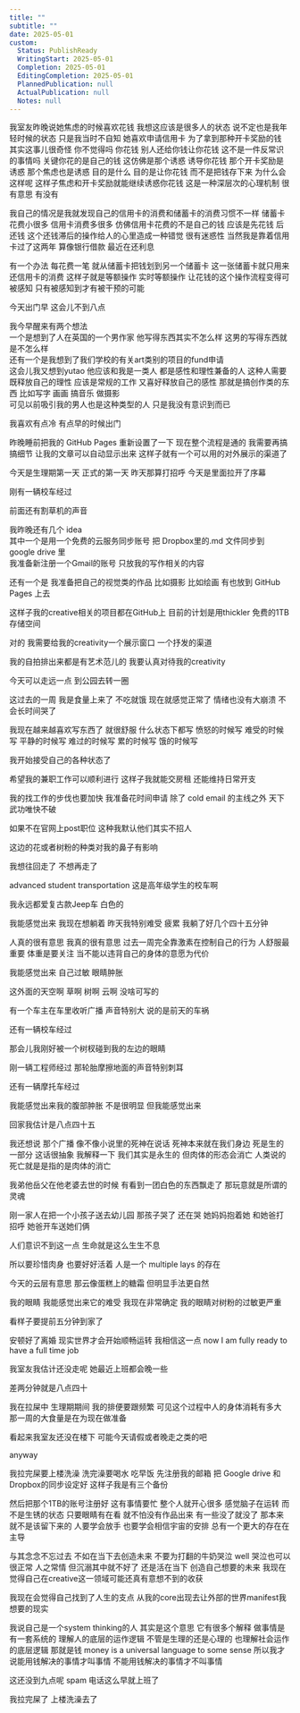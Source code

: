 ```yaml
---
title: ""
subtitle: ""
date: 2025-05-01
custom:
  Status: PublishReady
  WritingStart: 2025-05-01
  Completion: 2025-05-01
  EditingCompletion: 2025-05-01
  PlannedPublication: null
  ActualPublication: null
  Notes: null
---  
```

  
我室友昨晚说她焦虑的时候喜欢花钱 我想这应该是很多人的状态 说不定也是我年轻时候的状态 只是我当时不自知 她喜欢申请信用卡 为了拿到那种开卡奖励的钱 其实这事儿很奇怪 你不觉得吗 你花钱 别人还给你钱让你花钱 这不是一件反常识的事情吗 关键你花的是自己的钱 这仿佛是那个诱惑 诱导你花钱 那个开卡奖励是诱惑 那个焦虑也是诱惑 目的是什么 目的是让你花钱 而不是把钱存下来 为什么会这样呢 这样子焦虑和开卡奖励就能继续诱惑你花钱 这是一种深层次的心理机制 很有意思 有没有  
  
我自己的情况是我就发现自己的信用卡的消费和储蓄卡的消费习惯不一样 储蓄卡花费小很多 信用卡消费多很多 仿佛信用卡花费的不是自己的钱 应该是先花钱 后还钱 这个还钱滞后的操作给人的心里造成一种错觉 很有迷惑性 当然我是靠着信用卡过了这两年 算像银行借款 最近在还利息  
  
有一个办法 每花费一笔 就从储蓄卡把钱划到另一个储蓄卡 这一张储蓄卡就只用来还信用卡的消费 这样子就是等额操作 实时等额操作 让花钱的这个操作流程变得可被感知 只有被感知到才有被干预的可能  
  
今天出门早 这会儿不到八点  
  
我今早醒来有两个想法  
一个是想到了人在英国的一个男作家 他写得东西其实不怎么样 这男的写得东西就是不怎么样  
还有一个是我想到了我们学校的有关art类别的项目的fund申请  
这会儿我又想到yutao 他应该和我是一类人 都是感性和理性兼备的人 这种人需要既释放自己的理性 应该是常规的工作 又喜好释放自己的感性 那就是搞创作类的东西 比如写字 画画 搞音乐 做摄影  
可见以前吸引我的男人也是这种类型的人 只是我没有意识到而已  
  
我喜欢有点冷 有点早的时候出门  
  
昨晚睡前把我的 GitHub Pages 重新设置了一下 现在整个流程是通的 我需要再搞搞细节 让我的文章可以自动显示出来 这样子就有一个可以用的对外展示的渠道了  
  
今天是生理期第一天 正式的第一天 昨天那算打招呼 今天是里面拉开了序幕  
  
刚有一辆校车经过  
  
前面还有割草机的声音  
  
我昨晚还有几个 idea  
其中一个是用一个免费的云服务同步账号 把 Dropbox里的.md 文件同步到 google drive 里  
我准备新注册一个Gmail的账号 只放我的写作相关的内容  
  
还有一个是 我准备把自己的视觉类的作品 比如摄影 比如绘画 有也放到 GitHub Pages 上去  
  
这样子我的creative相关的项目都在GitHub上 目前的计划是用thickler 免费的1TB存储空间  
  
对的 我需要给我的creativity一个展示窗口 一个抒发的渠道  
  
我的自拍排出来都是有艺术范儿的 我要认真对待我的creativity  
  
今天可以走远一点 到公园去转一圈  
  
这过去的一周 我是食量上来了 不吃就饿 现在就感觉正常了 情绪也没有大崩溃 不会长时间哭了  
  
我现在越来越喜欢写东西了 就很舒服 什么状态下都写 愤怒的时候写 难受的时候写 平静的时候写 难过的时候写 累的时候写 饿的时候写  
  
我开始接受自己的各种状态了  
  
希望我的兼职工作可以顺利进行 这样子我就能交房租 还能维持日常开支  
  
我的找工作的步伐也要加快 我准备花时间申请 除了 cold email 的主线之外 天下武功唯快不破  
  
如果不在官网上post职位 这种我默认他们其实不招人  
  
这边的花或者树粉的种类对我的鼻子有影响  
  
我想往回走了 不想再走了  
  
advanced student transportation 这是高年级学生的校车啊  
  
我永远都爱复古款Jeep车 白色的  
  
我能感觉出来 我现在想躺着 昨天我特别难受 疲累 我躺了好几个四十五分钟  
  
人真的很有意思 我真的很有意思 过去一周完全靠激素在控制自己的行为 人舒服最重要 体重是要关注 当不能以违背自己的身体的意愿为代价  
  
我能感觉出来 自己过敏 眼睛肿胀  
  
这外面的天空啊 草啊 树啊 云啊 没啥可写的  
  
有一个车主在车里收听广播 声音特别大 说的是前天的车祸  
  
还有一辆校车经过  
  
那会儿我刚好被一个树杈碰到我的左边的眼睛  
  
刚一辆工程师经过 那轮胎摩擦地面的声音特别刺耳  
  
还有一辆摩托车经过  
  
我能感觉出来我的腹部肿胀 不是很明显 但我能感觉出来  
  
回家我估计是八点四十五  
  
我还想说 那个广播 像不像小说里的死神在说话 死神本来就在我们身边 死是生的一部分 这话很抽象 我解释一下 我们其实是永生的 但肉体的形态会消亡 人类说的死亡就是是指的是肉体的消亡  
  
我弟他岳父在他老婆去世的时候 有看到一团白色的东西飘走了 那玩意就是所谓的灵魂  
  
刚一家人在把一个小孩子送去幼儿园 那孩子哭了 还在哭 她妈妈抱着她 和她爸打招呼 她爸开车送她们俩  
  
人们意识不到这一点 生命就是这么生生不息  
  
所以要珍惜肉身 也要好好活着 人是一个 multiple lays 的存在  
  
今天的云层有意思 那云像蛋糕上的糖霜 但明显手法更自然  
  
我的眼睛 我能感觉出来它的难受 我现在非常确定 我的眼睛对树粉的过敏更严重  
  
看样子要提前五分钟到家了  
  
安顿好了离婚 现实世界才会开始顺畅运转 我相信这一点 now I am fully ready to have a full time job  
  
我室友我估计还没走呢 她最近上班都会晚一些  
  
差两分钟就是八点四十  
  
我在拉屎中 生理期期间 我的排便要跟频繁 可见这个过程中人的身体消耗有多大 那一周的大食量是在为现在做准备  
  
看起来我室友还没在楼下 可能今天请假或者晚走之类的吧  
  
anyway  
  
我拉完屎要上楼洗澡 洗完澡要喝水 吃早饭 先注册我的邮箱 把 Google drive 和 Dropbox的同步设定好 这样子我是有三个备份  
  
然后把那个1TB的账号注册好 这有事情要忙 整个人就开心很多 感觉脑子在运转 而不是生锈的状态 只要眼睛有在看 就不怕没有作品出来 有一些没了就没了 那本来就不是该留下来的 人要学会放手 也要学会相信宇宙的安排 总有一个更大的存在在主导  
  
与其念念不忘过去 不如在当下去创造未来 不要为打翻的牛奶哭泣 well 哭泣也可以 很正常 人之常情 但沉溺其中就不好了 还是活在当下 创造自己想要的未来 我现在觉得自己在creative这一领域可能还真有意想不到的收获  
  
我现在会觉得自己找到了人生的支点 从我的core出现去让外部的世界manifest我想要的现实  
  
我说自己是一个system thinking的人 其实是这个意思 它有很多个解释 做事情是有一套系统的 理解人的底层的运作逻辑 不管是生理的还是心理的 也理解社会运作的底层逻辑 那就是钱 money is a universal language to some sense 所以我才说能用钱解决的事情才叫事情 不能用钱解决的事情才不叫事情  
  
这还没到九点呢 spam 电话这么早就上班了  
  
我拉完屎了 上楼洗澡去了  
 

